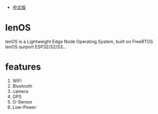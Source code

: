 * [中文版](./README_CN.md)

# lenOS
lenOS is a Lightweight Edge Node Operating System, built on FreeRTOS  
lenOS surport ESP32/S2/S3...

# features
1. WiFi  
2. Bluetooth  
3. camera  
4. GPS  
5. G-Sensor  
6. Low-Power
